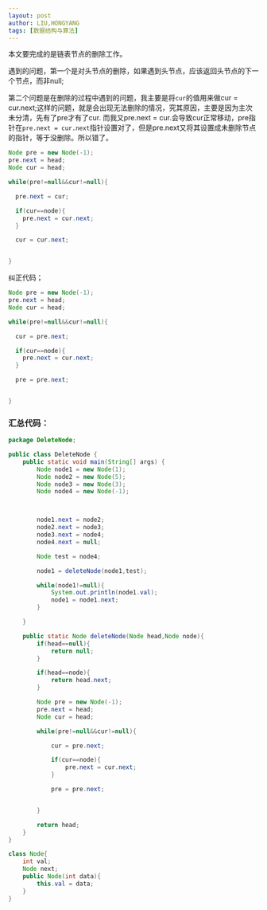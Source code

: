 ```yaml
---
layout: post
author: LIU,HONGYANG
tags: [数据结构与算法]
---
```








本文要完成的是链表节点的删除工作。



遇到的问题，第一个是对头节点的删除，如果遇到头节点，应该返回头节点的下一个节点，而非null;



第二个问题是在删除的过程中遇到的问题，我主要是将`cur`的值用来做cur = cur.next;这样的问题，就是会出现无法删除的情况，究其原因，主要是因为主次未分清，先有了pre才有了cur. 而我又pre.next = cur.会导致cur正常移动，pre指针在`pre.next = cur.next`指针设置对了，但是pre.next又将其设置成未删除节点的指针，等于没删除。所以错了。



```java
Node pre = new Node(-1);
pre.next = head;
Node cur = head;

while(pre!=null&&cur!=null){

  pre.next = cur;

  if(cur==node){
    pre.next = cur.next;
  }

  cur = cur.next;


}
```



纠正代码；

```java
Node pre = new Node(-1);
pre.next = head;
Node cur = head;

while(pre!=null&&cur!=null){

  cur = pre.next;

  if(cur==node){
    pre.next = cur.next;
  }

  pre = pre.next;


}
```





### 汇总代码：



```java
package DeleteNode;

public class DeleteNode {
    public static void main(String[] args) {
        Node node1 = new Node(1);
        Node node2 = new Node(5);
        Node node3 = new Node(3);
        Node node4 = new Node(-1);



        node1.next = node2;
        node2.next = node3;
        node3.next = node4;
        node4.next = null;

        Node test = node4;

        node1 = deleteNode(node1,test);

        while(node1!=null){
            System.out.println(node1.val);
            node1 = node1.next;
        }

    }

    public static Node deleteNode(Node head,Node node){
        if(head==null){
            return null;
        }

        if(head==node){
            return head.next;
        }

        Node pre = new Node(-1);
        pre.next = head;
        Node cur = head;

        while(pre!=null&&cur!=null){

            cur = pre.next;

            if(cur==node){
                pre.next = cur.next;
            }

            pre = pre.next;


        }

        return head;
    }
}

class Node{
    int val;
    Node next;
    public Node(int data){
        this.val = data;
    }
}

```

